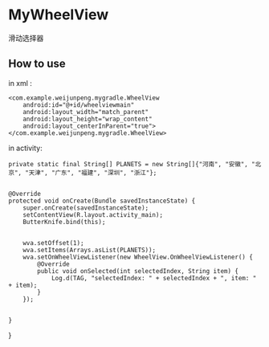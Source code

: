 # MyWheelView
滑动选择器

## How to use
in xml :
 
	<com.example.weijunpeng.mygradle.WheelView
        android:id="@+id/wheelviewmain"
        android:layout_width="match_parent"
        android:layout_height="wrap_content"
        android:layout_centerInParent="true">
    </com.example.weijunpeng.mygradle.WheelView>



in activity:
     

    private static final String[] PLANETS = new String[]{"河南", "安徽", "北京", "天津", "广东", "福建", "深圳", "浙江"};


    @Override
    protected void onCreate(Bundle savedInstanceState) {
        super.onCreate(savedInstanceState);
        setContentView(R.layout.activity_main);
        ButterKnife.bind(this);


        wva.setOffset(1);
        wva.setItems(Arrays.asList(PLANETS));
        wva.setOnWheelViewListener(new WheelView.OnWheelViewListener() {
            @Override
            public void onSelected(int selectedIndex, String item) {
                Log.d(TAG, "selectedIndex: " + selectedIndex + ", item: " + item);
            }
        });


    }
}
